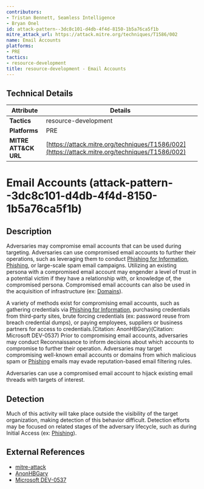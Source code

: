 ```yaml
---
contributors:
- Tristan Bennett, Seamless Intelligence
- Bryan Onel
id: attack-pattern--3dc8c101-d4db-4f4d-8150-1b5a76ca5f1b
mitre_attack_url: https://attack.mitre.org/techniques/T1586/002
name: Email Accounts
platforms:
- PRE
tactics:
- resource-development
title: resource-development - Email Accounts
---
```


## Technical Details

| Attribute | Details |
|-----------|----------|
| **Tactics** | resource-development |
| **Platforms** | PRE |
| **MITRE ATT&CK URL** | [https://attack.mitre.org/techniques/T1586/002](https://attack.mitre.org/techniques/T1586/002) |

# Email Accounts (attack-pattern--3dc8c101-d4db-4f4d-8150-1b5a76ca5f1b)

## Description
Adversaries may compromise email accounts that can be used during targeting. Adversaries can use compromised email accounts to further their operations, such as leveraging them to conduct [Phishing for Information](https://attack.mitre.org/techniques/T1598), [Phishing](https://attack.mitre.org/techniques/T1566), or large-scale spam email campaigns. Utilizing an existing persona with a compromised email account may engender a level of trust in a potential victim if they have a relationship with, or knowledge of, the compromised persona. Compromised email accounts can also be used in the acquisition of infrastructure (ex: [Domains](https://attack.mitre.org/techniques/T1583/001)).

A variety of methods exist for compromising email accounts, such as gathering credentials via [Phishing for Information](https://attack.mitre.org/techniques/T1598), purchasing credentials from third-party sites, brute forcing credentials (ex: password reuse from breach credential dumps), or paying employees, suppliers or business partners for access to credentials.(Citation: AnonHBGary)(Citation: Microsoft DEV-0537) Prior to compromising email accounts, adversaries may conduct Reconnaissance to inform decisions about which accounts to compromise to further their operation. Adversaries may target compromising well-known email accounts or domains from which malicious spam or [Phishing](https://attack.mitre.org/techniques/T1566) emails may evade reputation-based email filtering rules.

Adversaries can use a compromised email account to hijack existing email threads with targets of interest.

## Detection
Much of this activity will take place outside the visibility of the target organization, making detection of this behavior difficult. Detection efforts may be focused on related stages of the adversary lifecycle, such as during Initial Access (ex: [Phishing](https://attack.mitre.org/techniques/T1566)).

## External References
- [mitre-attack](https://attack.mitre.org/techniques/T1586/002)
- [AnonHBGary](https://arstechnica.com/tech-policy/2011/02/anonymous-speaks-the-inside-story-of-the-hbgary-hack/)
- [Microsoft DEV-0537](https://www.microsoft.com/security/blog/2022/03/22/dev-0537-criminal-actor-targeting-organizations-for-data-exfiltration-and-destruction/)
